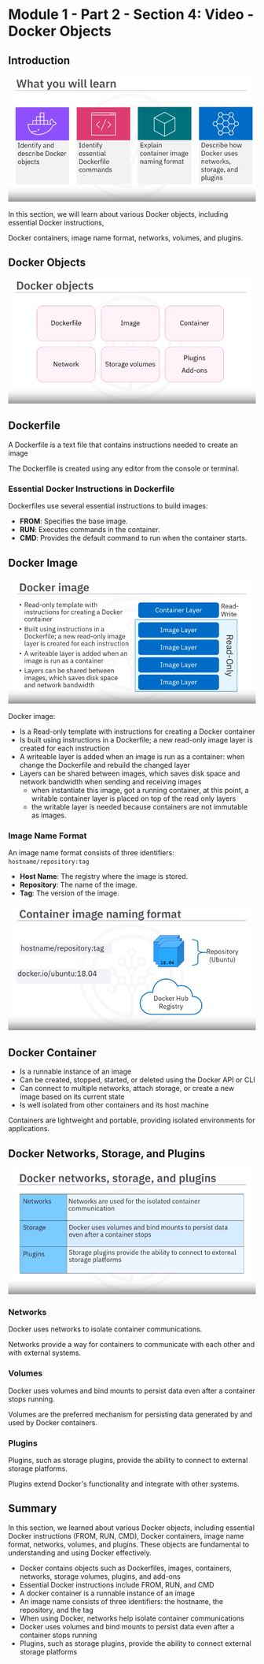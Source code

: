 # Module 1 - Part 2 - Section 4: Video - Docker Objects

## Introduction

![x](resources/04/img-01_docker-objects_agenda.png)

In this section, we will learn about various Docker objects, including essential Docker instructions,

Docker containers, image name format, networks, volumes, and plugins.

## Docker Objects

![x](resources/04/img-02_docker-objects.png)

## Dockerfile

A Dockerfile is a text file that contains instructions needed to create an image

The Dockerfile is created using any editor from the console or terminal.

### Essential Docker Instructions in Dockerfile

Dockerfiles use several essential instructions to build images:
- **FROM**: Specifies the base image.
- **RUN**: Executes commands in the container.
- **CMD**: Provides the default command to run when the container starts.

## Docker Image

![x](resources/04/img-03_docker-image.png)

Docker image:
- Is a Read-only template with instructions for creating a Docker container
- Is built using instructions in a Dockerfile; a new read-only image layer is created for each instruction
- A writeable layer is added when an image is run as a container: when change the Dockerfile and rebuild the changed layer
- Layers can be shared between images, which saves disk space and network bandwidth when sending and receiving images
  - when instantiate this image, got a running container, at this point, a writable container layer is placed on top of the read only layers
  - the writable layer is needed because containers are not immutable as images.

### Image Name Format

An image name format consists of three identifiers: `hostname/repository:tag`
- **Host Name**: The registry where the image is stored.
- **Repository**: The name of the image.
- **Tag**: The version of the image.

![x](resources/04/img-04_docker-container-naming-format_0.png)

## Docker Container

- Is a runnable instance of an image
- Can be created, stopped, started, or deleted using the Docker API or CLI
- Can connect to multiple networks, attach storage, or create a new image based on its current state
- Is well isolated from other containers and its host machine

Containers are lightweight and portable, providing isolated environments for applications.

## Docker Networks, Storage, and Plugins

![x](resources/04/img-06_network-storage-plugins.png)

### Networks

Docker uses networks to isolate container communications.

Networks provide a way for containers to communicate with each other and with external systems.

### Volumes

Docker uses volumes and bind mounts to persist data even after a container stops running.

Volumes are the preferred mechanism for persisting data generated by and used by Docker containers.

### Plugins

Plugins, such as storage plugins, provide the ability to connect to external storage platforms.

Plugins extend Docker's functionality and integrate with other systems.

## Summary

In this section, we learned about various Docker objects, including essential Docker instructions (FROM, RUN, CMD), Docker containers, image name format, networks, volumes, and plugins. These objects are fundamental to understanding and using Docker effectively.

- Docker contains objects such as Dockerfiles, images, containers, networks, storage volumes, plugins, and add-ons
- Essential Docker instructions include FROM, RUN, and CMD
- A docker container is a runnable instance of an image
- An image name consists of three identifiers: the hostname, the repository, and the tag
- When using Docker, networks help isolate container communications
- Docker uses volumes and bind mounts to persist data even after a container stops running
- Plugins, such as storage plugins, provide the ability to connect external storage platforms

